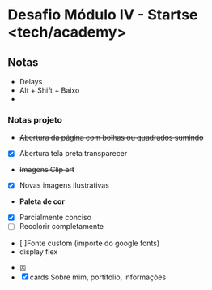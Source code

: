 # Desafio Módulo IV - Startse <tech/academy>

## Notas

- Delays 
- Alt + Shift + Baixo
- 

### Notas projeto

- ~~Abertura da página com bolhas ou quadrados sumindo~~
- [x] Abertura tela preta transparecer
- ~~Imagens Clip art~~
- [x] Novas imagens ilustrativas
- __Paleta de cor__
- [x] Parcialmente conciso
- [ ] Recolorir completamente
- [ ]Fonte custom (importe do google fonts)
- display flex
- [x]
- [x] cards Sobre mim, portifolio, informações